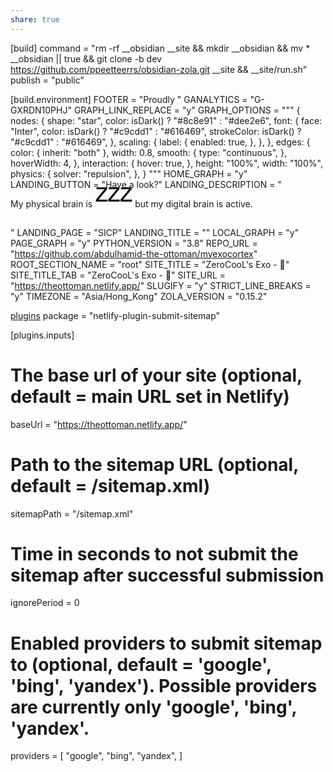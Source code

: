 ```yaml
---
share: true
---
```

[build]
command = "rm -rf __obsidian __site && mkdir __obsidian && mv * __obsidian || true && git clone -b dev https://github.com/ppeetteerrs/obsidian-zola.git __site && __site/run.sh"
publish = "public"

[build.environment]
FOOTER = "Proudly "
GANALYTICS = "G-GXRDN10PHJ"
GRAPH_LINK_REPLACE = "y"
GRAPH_OPTIONS = """
        {
        	nodes: {
        		shape: "star",
        		color: isDark() ? "#8c8e91" : "#dee2e6",
        		font: {
        			face: "Inter",
        			color: isDark() ? "#c9cdd1" : "#616469",
        			strokeColor: isDark() ? "#c9cdd1" : "#616469",
        		},
        		scaling: {
        			label: {
        				enabled: true,
        			},
        		},
        	},
        	edges: {
        		color: { inherit: "both" },
        		width: 0.8,
        		smooth: {
        			type: "continuous",
        		},
        		hoverWidth: 4,
        	},
        	interaction: {
        		hover: true,
        	},
        	height: "100%",
        	width: "100%",
        	physics: {
        		solver: "repulsion",
        	},
        }
        """
HOME_GRAPH = "y"
LANDING_BUTTON = "<span class='shake-rotate shake-freeze'>Have a look?</span>"
LANDING_DESCRIPTION = "<div style='margin-bottom: 1rem; margin-top: -3rem;'>My physical brain is <div style='font-size: 4rem; display: inline-block' class='animate__animated animate__pulse animate__infinite '>💤 </div> but my digital brain is active.</div>"
LANDING_PAGE = "SICP"
LANDING_TITLE = "<span class='hvr-grow'></span>"
LOCAL_GRAPH = "y"
PAGE_GRAPH = "y"
PYTHON_VERSION = "3.8"
REPO_URL = "https://github.com/abdulhamid-the-ottoman/myexocortex"
ROOT_SECTION_NAME = "root"
SITE_TITLE = "ZeroCooL's Exo - <span class='hvr-pulse'>🧠</span>"
SITE_TITLE_TAB = "ZeroCooL's Exo -  🧠"
SITE_URL = "https://theottoman.netlify.app/"
SLUGIFY = "y"
STRICT_LINE_BREAKS = "y"
TIMEZONE = "Asia/Hong_Kong"
ZOLA_VERSION = "0.15.2"

[plugins](plugins.md)
package = "netlify-plugin-submit-sitemap"

[plugins.inputs]

# The base url of your site (optional, default = main URL set in Netlify)
baseUrl = "https://theottoman.netlify.app/"

# Path to the sitemap URL (optional, default = /sitemap.xml)
sitemapPath = "/sitemap.xml"

# Time in seconds to not submit the sitemap after successful submission
ignorePeriod = 0

# Enabled providers to submit sitemap to (optional, default = 'google', 'bing', 'yandex'). Possible providers are currently only 'google', 'bing', 'yandex'.
providers = [
  "google",
  "bing",
  "yandex",
]